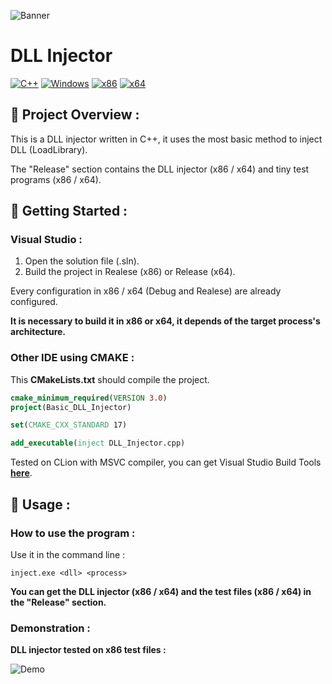 ![Banner](https://user-images.githubusercontent.com/48086737/170106580-716a5608-65f4-40c8-bda6-479cf17632e4.png)

# DLL Injector

 [![C++](https://img.shields.io/badge/language-C%2B%2B-%23f34b7d.svg?style=for-the-badge&logo=appveyor)](https://en.wikipedia.org/wiki/C%2B%2B) [![Windows](https://img.shields.io/badge/platform-Windows-0078d7.svg?style=for-the-badge&logo=appveyor)](https://en.wikipedia.org/wiki/Microsoft_Windows) [![x86](https://img.shields.io/badge/arch-x86-red.svg?style=for-the-badge&logo=appveyor)](https://en.wikipedia.org/wiki/X86) [![x64](https://img.shields.io/badge/arch-x64-green.svg?style=for-the-badge&logo=appveyor)](https://en.wikipedia.org/wiki/X64)

## :open_book: Project Overview :

This is a DLL injector written in C++, it uses the most basic method to inject DLL (LoadLibrary).

The "Release" section contains the DLL injector (x86 / x64) and tiny test programs (x86 / x64).

## 🚀 Getting Started :

### Visual Studio :

1. Open the solution file (.sln).
2. Build the project in Realese (x86) or Release (x64).

Every configuration in x86 / x64 (Debug and Realese) are already configured.

**It is necessary to build it in x86 or x64, it depends of the target process's architecture.**

### Other IDE using CMAKE :

This **CMakeLists.txt** should compile the project.

```cmake
cmake_minimum_required(VERSION 3.0)
project(Basic_DLL_Injector)

set(CMAKE_CXX_STANDARD 17)

add_executable(inject DLL_Injector.cpp)
```

Tested on CLion with MSVC compiler, you can get Visual Studio Build Tools [**here**](https://visualstudio.microsoft.com/fr/downloads/?q=build+tools).

## 🧪 Usage :

### How to use the program :

Use it in the command line :

    inject.exe <dll> <process>
**You can get the DLL injector (x86 / x64) and the test files (x86 / x64) in the "Release" section.**

### Demonstration :

**DLL injector tested on x86 test files :**

![Demo](https://github.com/adamhlt/DLL-Injector/blob/main/Ressource/demo.gif)
